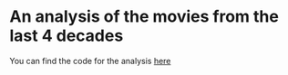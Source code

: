 # An analysis of the movies from the last 4 decades

You can find the code for the analysis [here](https://github.com/tubako/movie-industry/blob/main/movie-industry.ipynb)
